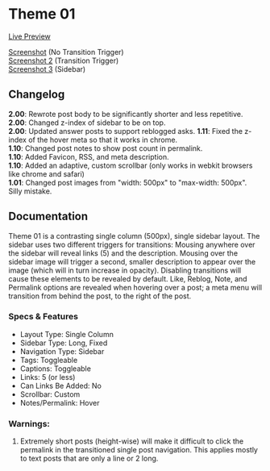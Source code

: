 # Theme 01

[Live Preview](http://square-theme1.tumblr.com)  

[Screenshot](https://raw.githubusercontent.com/Squarn/Squarn-Themes/master/Screenshots/t1s1.png) (No Transition Trigger)  
[Screenshot 2](https://raw.githubusercontent.com/Squarn/Squarn-Themes/master/Screenshots/t1s2.png) (Transition Trigger)  
[Screenshot 3](https://raw.githubusercontent.com/Squarn/Squarn-Themes/master/Screenshots/t1sb.png) (Sidebar)

## Changelog

**2.00**: Rewrote post body to be significantly shorter and less repetitive.  
**2.00**: Changed z-index of sidebar to be on top.  
**2.00**: Updated answer posts to support reblogged asks.
**1.11**: Fixed the z-index of the hover meta so that it works in chrome.  
**1.10**: Changed post notes to show post count in permalink.  
**1.10**: Added Favicon, RSS, and meta description.  
**1.10**: Added an adaptive, custom scrollbar (only works in webkit browsers like chrome and safari)  
**1.01**: Changed post images from "width: 500px" to "max-width: 500px". Silly mistake.  

## Documentation

Theme 01 is a contrasting single column (500px), single sidebar layout. The sidebar uses two different triggers for transitions: Mousing anywhere over the sidebar will reveal links (5) and the description. Mousing over the sidebar image will trigger a second, smaller description to appear over the image (which will in turn increase in opacity). Disabling transitions will cause these elements to be revealed by default. Like, Reblog, Note, and Permalink options are revealed when hovering over a post; a meta menu will transition from behind the post, to the right of the post.

### Specs & Features

- Layout Type: Single Column
- Sidebar Type: Long, Fixed
- Navigation Type: Sidebar
- Tags: Toggleable
- Captions: Toggleable
- Links: 5 (or less)
- Can Links Be Added: No
- Scrollbar: Custom
- Notes/Permalink: Hover

### Warnings:

1. Extremely short posts (height-wise) will make it difficult to click the permalink in the transitioned single post navigation. This applies mostly to text posts that are only a line or 2 long.

